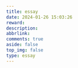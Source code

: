```yaml
---
title: essay
date: 2024-01-26 15:03:26
reward:
description:
abbrlink:
comments: true
aside: false
top_img: false
type: essay
---
```

